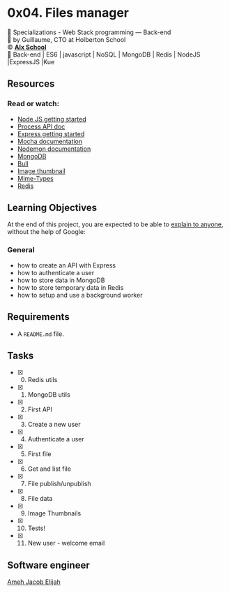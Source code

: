 # 0x04. Files manager
:open_file_folder: Specializations - Web Stack programming ― Back-end  
:bust_in_silhouette: by Guillaume, CTO at Holberton School  
:copyright: **[Alx School](https://https://intranet.alxswe.com/projects/1246/)**  
:bookmark: Back-end | ES6 | javascript | NoSQL | MongoDB | Redis | NodeJS |ExpressJS |Kue

## Resources
### Read or watch:
* [Node JS getting started](https://nodejs.org/en/learn/getting-started/introduction-to-nodejs)
* [Process API doc](https://node.readthedocs.io/en/latest/api/process/)
* [Express getting started](https://expressjs.com/en/starter/installing.html) 
* [Mocha documentation](https://mochajs.org/)
* [Nodemon documentation](https://github.com/remy/nodemon#nodemon) 
* [MongoDB](https://github.com/mongodb/node-mongodb-native) 
* [Bull](https://github.com/OptimalBits/bull) 
* [Image thumbnail](https://www.npmjs.com/package/image-thumbnail) 
* [Mime-Types](https://www.npmjs.com/package/mime-types) 
* [Redis](https://github.com/redis/node-redis) 


## Learning Objectives
At the end of this project, you are expected to be able to [explain to anyone](https://fs.blog/2012/04/feynman-technique/), without the help of Google:
### General
* how to create an API with Express
* how to authenticate a user
* how to store data in MongoDB
* how to store temporary data in Redis
* how to setup and use a background worker


## Requirements
* A ```README.md``` file.

## Tasks
* [x] 0. Redis utils
* [x] 1. MongoDB utils
* [x] 2. First API
* [x] 3. Create a new user
* [x] 4. Authenticate a user
* [x] 5. First file
* [x] 6. Get and list file
* [x] 7. File publish/unpublish
* [x] 8. File data
* [x] 9. Image Thumbnails
* [x] 10. Tests!
* [x] 11. New user - welcome email


## Software engineer
[Ameh Jacob Elijah](https://www.starjakes.com.ng)
